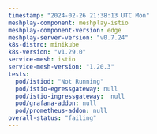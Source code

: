 ```yaml
---
timestamp: "2024-02-26 21:38:13 UTC Mon"
meshplay-component: meshplay-istio
meshplay-component-version: edge
meshplay-server-version: "v0.7.24"
k8s-distro: minikube
k8s-version: "v1.29.0"
service-mesh: istio
service-mesh-version: "1.20.3"
tests:
  pod/istiod: "Not Running"
  pod/istio-egressgateway: null
  pod/istio-ingressgateway:  null
  pod/grafana-addon: null
  pod/prometheus-addon: null
overall-status: "failing"
---
```

